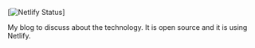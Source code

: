 
[![Netlify Status](https://api.netlify.com/api/v1/badges/15464b83-fd26-4509-8f16-e158f5eb631e/deploy-status)]

My blog to discuss about the technology. It is open source and it is using Netlify.
